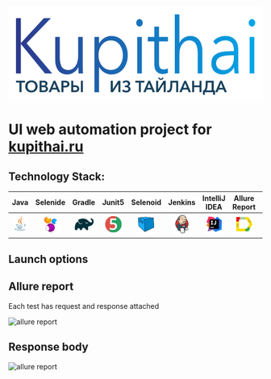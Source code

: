 ![](src/images/logo_main.svg)

# UI web automation project for [kupithai.ru](https://kupithai.ru/)

## Technology Stack:

| Java | Selenide | Gradle | Junit5 | Selenoid | Jenkins | IntelliJ IDEA | Allure Report | Allure Testops | Telegram |
|:------:|:----:|:------:|:------:|:--------:|:--------:|:-------------:|:---------:|:---------:|:--------:|
| ![Java](src/images/icons/Java.png) | ![Selenide](src/images/icons/Selenide.png) | ![Gradle](src/images/icons/Gradle.png) | ![JUnit5](src/images/icons/JUnit5.png) | ![Selenoid](src/images/icons/Selenoid.png) | ![Jenkins](src/images/icons/Jenkins.png) | ![Intelij_IDEA](src/images/icons/Intelij_IDEA.png) | ![Allure Report](src/images/icons/Allure_Report.png) | ![AllureTestOps](src/images/icons/AllureTestOps.png) | ![Telegram](src/images/icons/Telegram.png) |

## Launch options

[comment]: <> (## Используемые технологии и инструменты)

[comment]: <> (![Intelij_IDEA]&#40;src/images/icons/Intelij_IDEA.png&#41;)

[comment]: <> (![Java]&#40;src/images/icons/Java.png&#41;)

[comment]: <> (![Selenide]&#40;src/images/icons/Selenide.png&#41;)

[comment]: <> (![Selenoid]&#40;src/images/icons/Selenoid.png&#41;)

[comment]: <> (![Gradle]&#40;src/images/icons/Gradle.png&#41;)

[comment]: <> (![JUnit5]&#40;src/images/icons/JUnit5.png&#41;)

[comment]: <> (![Allure Report]&#40;src/images/icons/Allure_Report.png&#41;)

[comment]: <> (![AllureTestOps]&#40;src/images/icons/AllureTestOps.png&#41;)

[comment]: <> (![Github]&#40;src/images/icons/Github.png&#41;)

[comment]: <> (![Jenkins]&#40;src/images/icons/Jenkins.png&#41;)

[comment]: <> (![Rest-Assured]&#40;src/images/icons/Rest-Assured.png&#41;)

[comment]: <> (![Telegram]&#40;src/images/icons/Telegram.png&#41;)

[comment]: <> (![Jira]&#40;src/images/icons/Jira.png&#41;)

[comment]: <> (![Lombok]&#40;src/images/icons/Lombok.png&#41;)



## Allure report

Each test has request and response attached

![allure report](./images/AllureReport.png)

## Response body

![allure report](./images/ResponseBody.png)

